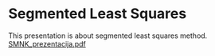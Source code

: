 # Segmented Least Squares

This presentation is about segmented least squares method.
[SMNK_prezentacija.pdf](SMNK_prezentacija.pdf)
